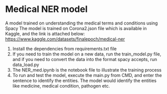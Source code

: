# Medical NER model

A model trained on understanding the medical terms and conditions using Spacy
The model is trained on Corona2.json file which is available in Kaggle, and the link is attached below:
https://www.kaggle.com/datasets/finalepoch/medical-ner

1. Install the dependencies from requirements.txt file
2. If you need to train the model on a new data, run the train_model.py file, and if you need to convert the data into the format spacy accepts, run data_load.py
3. The NER_med.ipynb is the notebook file to illustrate the training process
4. To run and test the model, execute the main.py from CMD, and enter the sentence to identify the entities. The model would identify the entities like medicine, medical condition, pathogen etc.
